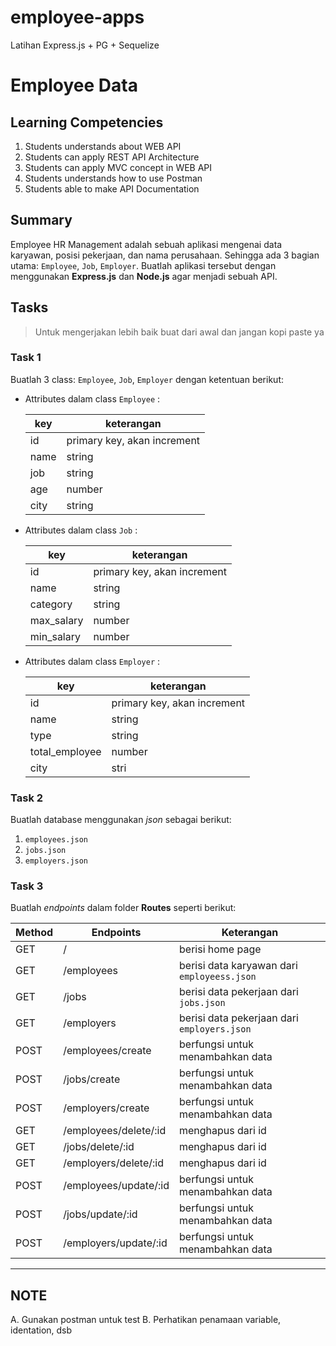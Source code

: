 # employee-apps
Latihan Express.js + PG + Sequelize
# Employee Data

## Learning Competencies

1. Students understands about WEB API
2. Students can apply REST API Architecture
3. Students can apply MVC concept in WEB API
4. Students understands how to use Postman
5. Students able to make API Documentation

## Summary

Employee HR Management adalah sebuah aplikasi mengenai data karyawan, posisi pekerjaan, dan nama perusahaan. Sehingga ada 3 bagian utama: `Employee`, `Job`, `Employer`. Buatlah aplikasi tersebut dengan menggunakan **Express.js** dan **Node.js** agar menjadi sebuah API.

## Tasks

<blockquote>
Untuk mengerjakan lebih baik buat dari awal dan jangan kopi paste ya
</blockquote>

### Task 1

Buatlah 3 class: `Employee`, `Job`, `Employer` dengan ketentuan berikut:

- Attributes dalam class `Employee` :

  | key  | keterangan                  |
  | ---- | --------------------------- |
  | id   | primary key, akan increment |
  | name | string                      |
  | job  | string                      |
  | age  | number                      |
  | city | string                      |

- Attributes dalam class `Job` :

  | key        | keterangan                  |
  | ---------- | --------------------------- |
  | id         | primary key, akan increment |
  | name       | string                      |
  | category   | string                      |
  | max_salary | number                      |
  | min_salary | number                      |

- Attributes dalam class `Employer` :

  | key            | keterangan                  |
  | -------------- | --------------------------- |
  | id             | primary key, akan increment |
  | name           | string                      |
  | type           | string                      |
  | total_employee | number                      |
  | city           | stri                        |

### Task 2

Buatlah database menggunakan _json_ sebagai berikut:

1. `employees.json`
2. `jobs.json`
3. `employers.json`

### Task 3

Buatlah _endpoints_ dalam folder **Routes** seperti berikut:

| Method | Endpoints             | Keterangan                                  |
| ------ | --------------------- | ------------------------------------------- |
| GET    | /                     | berisi home page                            |
| GET    | /employees            | berisi data karyawan dari `employeess.json` |
| GET    | /jobs                 | berisi data pekerjaan dari `jobs.json`      |
| GET    | /employers            | berisi data pekerjaan dari `employers.json` |
| POST   | /employees/create     | berfungsi untuk menambahkan data            |
| POST   | /jobs/create          | berfungsi untuk menambahkan data            |
| POST   | /employers/create     | berfungsi untuk menambahkan data            |
| GET    | /employees/delete/:id | menghapus dari id                           |
| GET    | /jobs/delete/:id      | menghapus dari id                           |
| GET    | /employers/delete/:id | menghapus dari id                           |
| POST   | /employees/update/:id | berfungsi untuk menambahkan data            |
| POST   | /jobs/update/:id      | berfungsi untuk menambahkan data            |
| POST   | /employers/update/:id | berfungsi untuk menambahkan data            |

---

## NOTE

A. Gunakan postman untuk test
B. Perhatikan penamaan variable, identation, dsb
